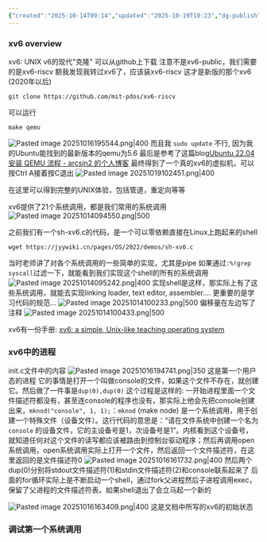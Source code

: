 ```yaml
---
{"created":"2025-10-14T09:14","updated":"2025-10-19T10:23","dg-publish":true,"permalink":"/Operating System/NJU OS Operating System Design and Implementation/Lecture 18 xv6代码导读/","dgPassFrontmatter":true,"noteIcon":""}
---
```


### xv6 overview
xv6: UNIX v6的现代"克隆"
可以从github上下载 注意不是xv6-public，我们需要的是xv6-riscv 额我发现我转过xv6了，应该装xv6-riscv 这才是新版的那个xv6 (2020年以后)
```shell
git clone https://github.com/mit-pdos/xv6-riscv
```

可以运行
```shell
make qemu
```

![Pasted image 20251016195544.png|400](/img/user/accessory/Pasted%20image%2020251016195544.png)
而且我 `sudo update` 不行, 因为我的Ubuntu能找到的最新版本的qemu为5.6
最后是参考了这篇blog[Ubuntu 22.04 安装 QEMU 流程 - arcsin2 的个人博客](https://arcsin2.cloud/2023/03/03/Ubuntu-22-04-%E5%AE%89%E8%A3%85-QEMU-%E6%B5%81%E7%A8%8B/)
最终得到了一个真的xv6的虚拟机，可以按Ctrl A接着按C退出
![Pasted image 20251019102451.png|400](/img/user/accessory/Pasted%20image%2020251019102451.png)

在这里可以得到完整的UNIX体验，包括管道，重定向等等

xv6提供了21个系统调用，都是我们常用的系统调用
![Pasted image 20251014094550.png|500](/img/user/accessory/Pasted%20image%2020251014094550.png)

之前我们有一个sh-xv6.c的代码，是一个可以零依赖直接在Linux上跑起来的shell
```shell
wget https://jyywiki.cn/pages/OS/2022/demos/sh-xv6.c
```
当时老师讲了对各个系统调用的一些简单的实现，尤其是pipe
如果通过`:%!grep syscall`过滤一下，就能看到我们实现这个shell的所有的系统调用
![Pasted image 20251014095242.png|400](/img/user/accessory/Pasted%20image%2020251014095242.png)
实现shell是这样，那实际上有了这些系统调用，就能去实现linking loader, text editor, assembler....
更重要的是学习代码的规范...
![Pasted image 20251014100233.png|500](/img/user/accessory/Pasted%20image%2020251014100233.png)
偏移量在左边写了注释
![Pasted image 20251014100433.png|500](/img/user/accessory/Pasted%20image%2020251014100433.png)

xv6有一份手册: [xv6: a simple, Unix-like teaching operating system](https://jyywiki.cn/pages/OS/manuals/xv6-riscv-rev2.pdf)

### xv6中的进程
init.c文件中的内容
![Pasted image 20251016194741.png|350](/img/user/accessory/Pasted%20image%2020251016194741.png)
这是第一个用户态的进程
它的事情是打开一个叫做console的文件，如果这个文件不存在，就创建它。然后做了一件事是`dup(0),dup(0)`
这个过程是这样的:
一开始进程里面一个文件描述符都没有，甚至连console的程序也没有，那实际上他会先把console创建出来，`mknod("console", 1, 1);`：`mknod` (make node) 是一个系统调用，用于创建一个特殊文件（设备文件）。这行代码的意思是：“请在文件系统中创建一个名为 `console` 的设备文件，它的主设备号是1，次设备号是1”。内核看到这个设备号，就知道任何对这个文件的读写都应该被路由到控制台驱动程序；然后再调用open系统调用，open系统调用实际上打开一个文件，然后返回一个文件描述符，在这里返回的是文件描述符0
![Pasted image 20251016161732.png|400](/img/user/accessory/Pasted%20image%2020251016161732.png)
然后两个dup(0)分别将stdout文件描述符(1)和stdin文件描述符(2)和console联系起来了
后面的for循环实际上是不断启动一个shell，通过fork父进程然后子进程调用exec，保留了父进程的文件描述符表。如果shell退出了会立马起一个新的

![Pasted image 20251016163409.png|400](/img/user/accessory/Pasted%20image%2020251016163409.png)
这是文档中所写的xv6的初始状态

### 调试第一个系统调用

